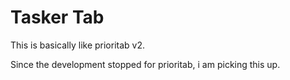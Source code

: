 # Tasker Tab

This is basically like prioritab v2.

Since the development stopped for prioritab, i am picking this up.
